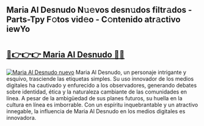 ## Maria Al Desnudo N𝚞𝚎vos desn𝚞dos filtr𝚊dos - Parts-Tpy F𝚘tos vid𝚎o - C𝚘ntenido atr𝚊ctivo iewYo

# <h2><a href="http://mbbi3uv.tromn.icu/?c=Maria+Al+Desnudo">🔗👉👉👉 Maria Al Desnudo 🔗🔗</a></h2>

[![Maria Al Desnudo nuevo](https://i.imgur.com/pEAQMta.gif)](http://mbbi3uv.tromn.icu/?c=Maria+Al+Desnudo)
Maria Al Desnudo, un personaje intrigante y esquivo, trasciende las etiquetas simples. Su uso innovador de los medios digitales ha cautivado y enfurecido a los observadores, generando debates sobre identidad, ética y la naturaleza cambiante de las comunidades en línea. A pesar de la ambigüedad de sus planes futuros, su huella en la cultura en línea es imborrable. Con un espíritu inquebrantable y un atractivo innegable, la influencia de Maria Al Desnudo en los medios digitales es innovadora.
